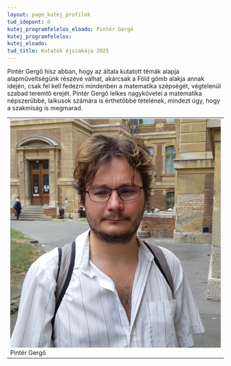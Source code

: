 ```yaml
---
layout: page_kutej_profilok
tud_idopont: 0
kutej_programfelelos_eloado: Pintér Gergő
kutej_programfelelos: 
kutej_eloado:
tud_title: Kutatók éjszakája 2025
---
```


Pintér Gergő hisz abban, hogy az általa kutatott témák alapja alapműveltségünk részévé válhat, akárcsak a Föld gömb alakja annak idején, csak fel kell fedezni mindenben a matematika szépségét, végtelenül szabad teremtő erejét. Pintér Gergő lelkes nagykövetei a matematika népszerűbbé, laikusok számára is érthetőbbé tételének, mindezt úgy, hogy a szakmiság is megmarad.


<table class="picture">
<tr>
<td>

<div class="gallery">
    <img src="images/Pintér Gergő.jpg" max-width="250" max-height="200">
  <div class="desc">Pintér Gergő</div>
</div>

</td>
</tr>
</table>

